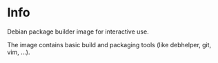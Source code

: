 # Info

Debian package builder image for interactive use.

The image contains basic build and packaging tools (like debhelper, git, vim, ...).
